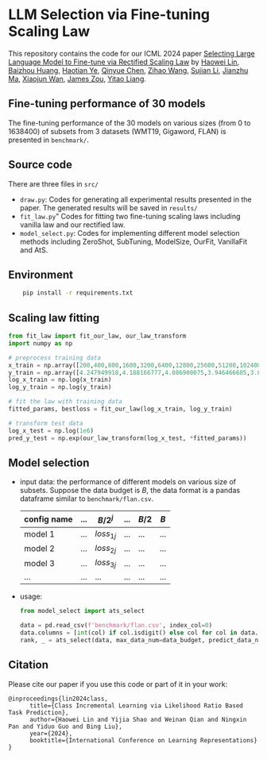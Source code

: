 # LLM Selection via Fine-tuning Scaling Law

This repository contains the code for our ICML 2024 paper [Selecting Large Language Model to Fine-tune via Rectified Scaling Law](https://arxiv.org/pdf/2402.02314.pdf) by [Haowei Lin](https://linhaowei1.github.io/), [Baizhou Huang](https://scholar.google.com/citations?user=1Zx1wi8AAAAJ), [Haotian Ye](https://haotianye.com/), [Qinyue Chen](https://scholar.google.com/citations?user=y13QmxkAAAAJ&hl=zh-CN&oi=ao), [Zihao Wang](https://zhwang4ai.github.io/), [Sujian Li](https://pku-tangent.github.io/), [Jianzhu Ma](https://majianzhu.com/), [Xiaojun Wan](https://wanxiaojun.github.io/), [James Zou](https://www.james-zou.com/), [Yitao Liang](https://scholar.google.com/citations?user=KVzR1XEAAAAJ).

## Fine-tuning performance of 30 models
The fine-tuning performance of the 30 models on various sizes (from 0 to 1638400) of subsets from 3 datasets (WMT19, Gigaword, FLAN) is presented in `benchmark/`.

## Source code

There are three files in `src/`

- `draw.py`: Codes for generating all experimental results presented in the paper. The generated results will be saved in `results/`
- `fit_law.py`" Codes for fitting two fine-tuning scaling laws including vanilla law and our rectified law.
- `model_select.py`: Codes for implementing different model selection methods including ZeroShot, SubTuning, ModelSize, OurFit, VanillaFit and AtS.

## Environment

```bash
    pip install -r requirements.txt
```

## Scaling law fitting

```python
from fit_law import fit_our_law, our_law_transform
import numpy as np

# preprocess training data
x_train = np.array([200,400,800,1600,3200,6400,12800,25600,51200,102400,204800,409600,819200,1638400])
y_train = np.array([4.247949918,4.188166777,4.086900075,3.946466605,3.808449984,3.645450115,3.420799971,3.165299892,2.91552496,2.652625084,2.382649899,2.151550055,1.91655004,1.742699981])
log_x_train = np.log(x_train)
log_y_train = np.log(y_train)

# fit the law with training data
fitted_params, bestloss = fit_our_law(log_x_train, log_y_train)

# transform test data
log_x_test = np.log(1e6)
pred_y_test = np.exp(our_law_transform(log_x_test, *fitted_params))
```

## Model selection

- input data: the performance of different models on various size of subsets. Suppose the data budget is $B$, the data format is a pandas dataframe similar to `benchmark/flan.csv`.

    |  config name   | ... | $B/2^j$ | ... |$B/2$ |$B$|
    |  ----  | ----  |  ----  | ----  | --| -|
    | model 1 | ... | $loss_{1j}$ | ...| ... | ... |
    | model 2 | ... | $loss_{2j}$ | ...| ... | ... |
    | model 3 | ... | $loss_{3j}$ |...| ... | ... |
    | ... | ... | ... | ... | ... | ... |

- usage:
    ```python
    from model_select import ats_select

    data = pd.read_csv(f'benchmark/flan.csv', index_col=0)
    data.columns = [int(col) if col.isdigit() else col for col in data.columns]
    rank, _ = ats_select(data, max_data_num=data_budget, predict_data_num=number) # return the model ranking of AtS selection
    ```

## Citation

Please cite our paper if you use this code or part of it in your work:

```
@inproceedings{lin2024class,
      title={Class Incremental Learning via Likelihood Ratio Based Task Prediction}, 
      author={Haowei Lin and Yijia Shao and Weinan Qian and Ningxin Pan and Yiduo Guo and Bing Liu},
      year={2024},
      booktitle={International Conference on Learning Representations}
}
```